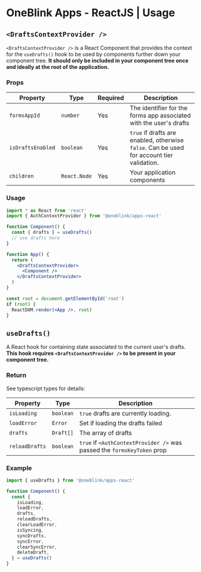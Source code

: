 # OneBlink Apps - ReactJS | Usage

## `<DraftsContextProvider />`

`<DraftsContextProvider />` is a React Component that provides the context for the `useDrafts()` hook to be used by components further down your component tree. **It should only be included in your component tree once and ideally at the root of the application.**

### Props

| Property          | Type         | Required | Description                                                                               |
| ----------------- | ------------ | -------- | ----------------------------------------------------------------------------------------- |
| `formsAppId`      | `number`     | Yes      | The identifier for the forms app associated with the user's drafts                        |
| `isDraftsEnabled` | `boolean`    | Yes      | `true` if drafts are enabled, otherwise `false`. Can be used for account tier validation. |
| `children`        | `React.Node` | Yes      | Your application components                                                               |

### Usage

```jsx
import * as React from 'react'
import { AuthContextProvider } from '@oneblink/apps-react'

function Component() {
  const { drafts } = useDrafts()
  // use drafts here
}

function App() {
  return (
    <DraftsContextProvider>
      <Component />
    </DraftsContextProvider>
  )
}

const root = document.getElementById('root')
if (root) {
  ReactDOM.render(<App />, root)
}
```

## `useDrafts()`

A React hook for containing state associated to the current user's drafts. **This hook requires `<DraftsContextProvider />` to be present in your component tree.**

### Return

See typescript types for details:

| Property       | Type      | Description                                                             |
| -------------- | --------- | ----------------------------------------------------------------------- |
| `isLoading`    | `boolean` | `true` drafts are currently loading.                                    |
| `loadError`    | `Error`   | Set if loading the drafts failed                                        |
| `drafts`       | `Draft[]` | The array of drafts                                                     |
| `reloadDrafts` | `boolean` | `true` if `<AuthContextProvider />` was passed the `formsKeyToken` prop |

### Example

```js
import { useDrafts } from '@oneblink/apps-react'

function Component() {
  const {
    isLoading,
    loadError,
    drafts,
    reloadDrafts,
    clearLoadError,
    isSyncing,
    syncDrafts,
    syncError,
    clearSyncError,
    deleteDraft,
  } = useDrafts()
}
```
